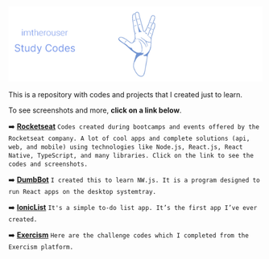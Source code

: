 <div align="center">
<br>
  <a href="https://github.com/imtherouser/Studies#🖖">
    <img alt="Banner Image" src="assets/Studies-vulcan-salute.png" />
  </a>
</div>

This is a repository with codes and projects that I created just to learn.

To see screenshots and more, **click on a link below**.

➡️ **[Rocketseat](https://github.com/imtherouser/Studies/study-codes/Rocketseat#🚀)** `Codes created during bootcamps and events offered by the Rocketseat company. A lot of cool apps and complete solutions (api, web, and mobile) using technologies like Node.js, React.js, React Native, TypeScript, and many libraries. Click on the link to see the codes and screenshots.`

➡️ **[DumbBot](https://github.com/imtherouser/Studies/study-codes/Others/DumbBot#🤖)** `I created this to learn NW.js. It is a program designed to run React apps on the desktop systemtray.`

➡️ **[IonicList](https://github.com/imtherouser/Studies/study-codes/Others/IonicList#🖖)** `It's a simple to-do list app. It’s the first app I’ve ever created.`

➡️ **[Exercism](https://github.com/imtherouser/Studies/study-codes/Exercism#🖖)** `Here are the challenge codes which I completed from the Exercism platform.`
